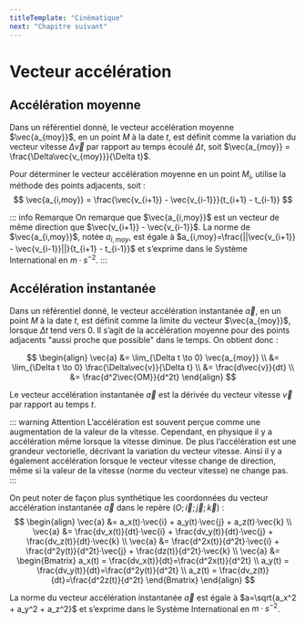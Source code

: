 ```yaml
---
titleTemplate: "Cinématique"
next: "Chapitre suivant"
---
```


# Vecteur accélération

## Accélération moyenne

Dans un référentiel donné, le vecteur accélération moyenne $\vec{a_{moy}}$, en un point $M$ à la date $t$, est définit comme la variation du vecteur vitesse $\Delta \vec{v}$ par rapport au temps écoulé $\Delta t$, soit $\vec{a_{moy}} = \frac{\Delta\vec{v_{moy}}}{\Delta t}$.

Pour déterminer le vecteur accélération moyenne en un point $M_i$, utilise la méthode des points adjacents, soit :
$$
\vec{a_{i,moy}} = \frac{\vec{v_{i+1}} - \vec{v_{i-1}}}{t_{i+1} - t_{i-1}}
$$

::: info Remarque
On remarque que $\vec{a_{i,moy}}$ est un vecteur de même direction que $\vec{v_{i+1}} - \vec{v_{i-1}}$. La norme de $\vec{a_{i,moy}}$, notée $a_{i,moy}$, est égale à $a_{i,moy}=\frac{||\vec{v_{i+1}} - \vec{v_{i-1}}||}{t_{i+1} - t_{i-1}}$ et s’exprime dans le Système International en $m·s^{-2}$.
:::

## Accélération instantanée

Dans un référentiel donné, le vecteur accélération instantanée $\vec{a}$, en un point $M$ à la date $t$, est définit comme la limite du vecteur $\vec{a_{moy}}$, lorsque $\Delta t$ tend vers 0. Il s’agit de la accélération moyenne pour des points adjacents "aussi proche que possible" dans le temps. On obtient donc :

$$
\begin{align}
\vec{a} &= \lim_{\Delta t \to 0} \vec{a_{moy}} \\
&= \lim_{\Delta t \to 0} \frac{\Delta\vec{v}}{\Delta t} \\
&= \frac{d\vec{v}}{dt} \\
&= \frac{d^2\vec{OM}}{d^2t}
\end{align}
$$

Le vecteur accélération instantanée $\vec{a}$ est la dérivée du vecteur vitesse $\vec{v}$ par rapport au temps $t$.

::: warning Attention
L’accélération est souvent perçue comme une augmentation de la valeur de la vitesse. Cependant, en physique il y a accélération même lorsque la vitesse diminue. De plus l’accélération est une grandeur vectorielle, décrivant la variation du vecteur vitesse. Ainsi il y a également accélération lorsque le vecteur vitesse change de direction, même si la valeur de la vitesse (norme du vecteur vitesse) ne change pas.
:::

On peut noter de façon plus synthétique les coordonnées du vecteur accélération instantanée $\vec{a}$ dans le repère $(O; \vec{i}; \vec{j}; \vec{k})$ :
$$
\begin{align}
\vec{a} &= a_x(t)·\vec{i} + a_y(t)·\vec{j} + a_z(t)·\vec{k} \\
\vec{a} &= \frac{dv_x(t)}{dt}·\vec{i} + \frac{dv_y(t)}{dt}·\vec{j} + \frac{dv_z(t)}{dt}·\vec{k} \\
\vec{a} &= \frac{d^2x(t)}{d^2t}·\vec{i} + \frac{d^2y(t)}{d^2t}·\vec{j} + \frac{dz(t)}{d^2t}·\vec{k} \\
\vec{a} &=
\begin{Bmatrix}
a_x(t) = \frac{dv_x(t)}{dt}=\frac{d^2x(t)}{d^2t} \\
a_y(t) = \frac{dv_y(t)}{dt}=\frac{d^2y(t)}{d^2t} \\
a_z(t) = \frac{dv_z(t)}{dt}=\frac{d^2z(t)}{d^2t}
\end{Bmatrix}
\end{align}
$$

La norme du vecteur accélération instantanée $\vec{a}$ est égale à $a=\sqrt{a_x^2 + a_y^2 + a_z^2}$ et s’exprime dans le Système International en $m·s^{-2}$.
